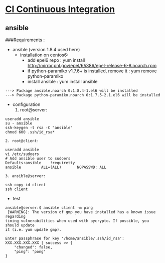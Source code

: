 # [CI Continuous Integration](../README.md)

## ansible

###Requirements :
- ansible (version 1.8.4 used here)
  - installation on centos6:
    - add epel6 repo : yum install http://mirror.pnl.gov/epel/6/i386/epel-release-6-8.noarch.rpm
    - if python-paramiko v1.7.6+ is installed, remove it : yum remove python-paramiko
    - install ansible : yum install ansible
```
---> Package ansible.noarch 0:1.8.4-1.el6 will be installed
---> Package python-paramiko.noarch 0:1.7.5-2.1.el6 will be installed
```
  - configuration
    1. root@server:
```
useradd ansible
su - ansible
ssh-keygen -t rsa -C "ansible"
chmod 600 .ssh/id_rsa*
```
    2. root@client:
```
useradd ansible
vi /etc/sudoers
# Add ansible user to sudoers
Defaults:ansible    !requiretty
ansible         ALL=(ALL)       NOPASSWD: ALL
```
    3. ansible@server:
```
ssh-copy-id client
ssh client
```
  - test
```
ansible@server:$ ansible client -m ping
 [WARNING]: The version of gmp you have installed has a known issue regarding
timing vulnerabilities when used with pycrypto. If possible, you should update
it (i.e. yum update gmp).

Enter passphrase for key '/home/ansible/.ssh/id_rsa':
XXX.XXX.XXX.XXX | success >> {
    "changed": false,
    "ping": "pong"
}
```
